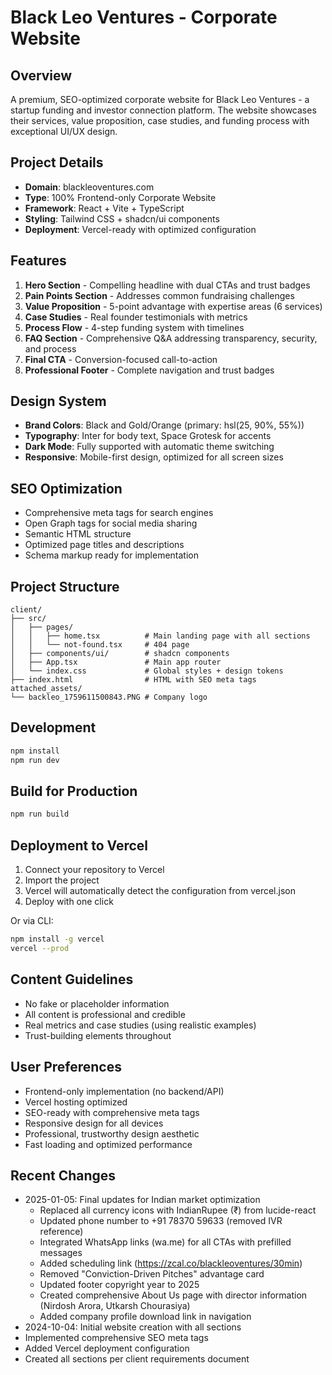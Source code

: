 # Black Leo Ventures - Corporate Website

## Overview
A premium, SEO-optimized corporate website for Black Leo Ventures - a startup funding and investor connection platform. The website showcases their services, value proposition, case studies, and funding process with exceptional UI/UX design.

## Project Details
- **Domain**: blackleoventures.com
- **Type**: 100% Frontend-only Corporate Website
- **Framework**: React + Vite + TypeScript
- **Styling**: Tailwind CSS + shadcn/ui components
- **Deployment**: Vercel-ready with optimized configuration

## Features
1. **Hero Section** - Compelling headline with dual CTAs and trust badges
2. **Pain Points Section** - Addresses common fundraising challenges
3. **Value Proposition** - 5-point advantage with expertise areas (6 services)
4. **Case Studies** - Real founder testimonials with metrics
5. **Process Flow** - 4-step funding system with timelines
6. **FAQ Section** - Comprehensive Q&A addressing transparency, security, and process
7. **Final CTA** - Conversion-focused call-to-action
8. **Professional Footer** - Complete navigation and trust badges

## Design System
- **Brand Colors**: Black and Gold/Orange (primary: hsl(25, 90%, 55%))
- **Typography**: Inter for body text, Space Grotesk for accents
- **Dark Mode**: Fully supported with automatic theme switching
- **Responsive**: Mobile-first design, optimized for all screen sizes

## SEO Optimization
- Comprehensive meta tags for search engines
- Open Graph tags for social media sharing
- Semantic HTML structure
- Optimized page titles and descriptions
- Schema markup ready for implementation

## Project Structure
```
client/
├── src/
│   ├── pages/
│   │   ├── home.tsx          # Main landing page with all sections
│   │   └── not-found.tsx     # 404 page
│   ├── components/ui/        # shadcn components
│   ├── App.tsx               # Main app router
│   └── index.css             # Global styles + design tokens
├── index.html                # HTML with SEO meta tags
attached_assets/
└── backleo_1759611500843.PNG # Company logo
```

## Development
```bash
npm install
npm run dev
```

## Build for Production
```bash
npm run build
```

## Deployment to Vercel
1. Connect your repository to Vercel
2. Import the project
3. Vercel will automatically detect the configuration from vercel.json
4. Deploy with one click

Or via CLI:
```bash
npm install -g vercel
vercel --prod
```

## Content Guidelines
- No fake or placeholder information
- All content is professional and credible
- Real metrics and case studies (using realistic examples)
- Trust-building elements throughout

## User Preferences
- Frontend-only implementation (no backend/API)
- Vercel hosting optimized
- SEO-ready with comprehensive meta tags
- Responsive design for all devices
- Professional, trustworthy design aesthetic
- Fast loading and optimized performance

## Recent Changes
- 2025-01-05: Final updates for Indian market optimization
  - Replaced all currency icons with IndianRupee (₹) from lucide-react
  - Updated phone number to +91 78370 59633 (removed IVR reference)
  - Integrated WhatsApp links (wa.me) for all CTAs with prefilled messages
  - Added scheduling link (https://zcal.co/blackleoventures/30min)
  - Removed "Conviction-Driven Pitches" advantage card
  - Updated footer copyright year to 2025
  - Created comprehensive About Us page with director information (Nirdosh Arora, Utkarsh Chourasiya)
  - Added company profile download link in navigation
- 2024-10-04: Initial website creation with all sections
- Implemented comprehensive SEO meta tags
- Added Vercel deployment configuration
- Created all sections per client requirements document
